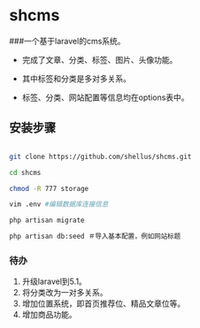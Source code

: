 # shcms

###一个基于laravel的cms系统。
 
- 完成了文章、分类、标签、图片、头像功能。 

- 其中标签和分类是多对多关系。 

- 标签、分类、网站配置等信息均在options表中。
 
 
## 安装步骤
```bash

git clone https://github.com/shellus/shcms.git 

cd shcms 

chmod -R 777 storage 

vim .env #编辑数据库连接信息

php artisan migrate

php artisan db:seed ＃导入基本配置，例如网站标题

```
### 待办
1. 升级laravel到5.1。
1. 将分类改为一对多关系。
2. 增加位置系统，即首页推荐位、精品文章位等。
3. 增加商品功能。
    
